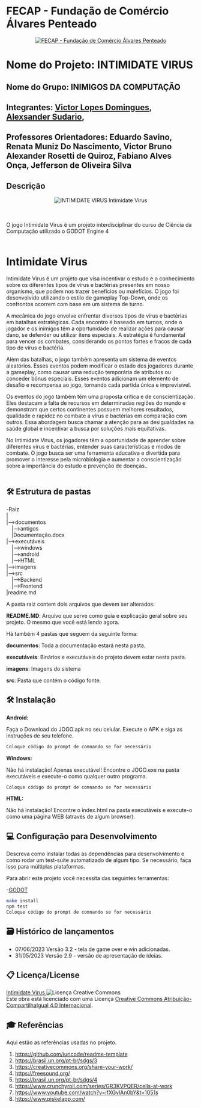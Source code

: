 # FECAP - Fundação de Comércio Álvares Penteado

<p align="center">
<a href= "https://www.fecap.br/"><img src="https://encrypted-tbn0.gstatic.com/images?q=tbn:ANd9GcRhZPrRa89Kma0ZZogxm0pi-tCn_TLKeHGVxywp-LXAFGR3B1DPouAJYHgKZGV0XTEf4AE&usqp=CAU" alt="FECAP - Fundação de Comércio Álvares Penteado" border="0"></a>
</p>

# Nome do Projeto: INTIMIDATE VIRUS

## Nome do Grupo: INIMIGOS DA COMPUTAÇÃO

## Integrantes: <a href="https://www.linkedin.com/in/victor-domingues-52b566161/">Victor Lopes Domingues</a>,  <a href="https://www.linkedin.com/in/alexsander-sudario-0a793524a/">Alexsander Sudario</a>,
## Professores Orientadores: <a>Eduardo Savino, Renata Muniz Do Nascimento, Victor Bruno Alexander Rosetti de Quiroz, Fabiano Alves Onça, Jefferson de Oliveira Silva</a>

## Descrição

<p align="center">
<img src="https://user-images.githubusercontent.com/46869529/245512441-b1aa8b0b-99a5-406f-ade3-6a306dbf8c24.png" alt="INTIMIDATE VIRUS" border="0">
  Intimidate Virus <a></a>
</p>



<br><br>
O jogo Intimidate Virus é um projeto interdisciplinar do curso de Ciência da Computação utilizado o GODOT Engine 4
<br><br>
# Intimidate Virus

Intimidate Virus é um projeto que visa incentivar o estudo e o conhecimento sobre os diferentes tipos de vírus e bactérias presentes em nosso organismo, que podem nos trazer benefícios ou malefícios. O jogo foi desenvolvido utilizando o estilo de gameplay Top-Down, onde os confrontos ocorrem com base em um sistema de turno.

A mecânica do jogo envolve enfrentar diversos tipos de vírus e bactérias em batalhas estratégicas. Cada encontro é baseado em turnos, onde o jogador e os inimigos têm a oportunidade de realizar ações para causar dano, se defender ou utilizar itens especiais. A estratégia é fundamental para vencer os combates, considerando os pontos fortes e fracos de cada tipo de vírus e bactéria.

Além das batalhas, o jogo também apresenta um sistema de eventos aleatórios. Esses eventos podem modificar o estado dos jogadores durante a gameplay, como causar uma redução temporária de atributos ou conceder bônus especiais. Esses eventos adicionam um elemento de desafio e recompensa ao jogo, tornando cada partida única e imprevisível.

Os eventos do jogo também têm uma proposta crítica e de conscientização. Eles destacam a falta de recursos em determinadas regiões do mundo e demonstram que certos continentes possuem melhores resultados, qualidade e rapidez no combate a vírus e bactérias em comparação com outros. Essa abordagem busca chamar a atenção para as desigualdades na saúde global e incentivar a busca por soluções mais equitativas.

No Intimidate Virus, os jogadores têm a oportunidade de aprender sobre diferentes vírus e bactérias, entender suas características e modos de combate. O jogo busca ser uma ferramenta educativa e divertida para promover o interesse pela microbiologia e aumentar a conscientização sobre a importância do estudo e prevenção de doenças..
<br><br>

## 🛠 Estrutura de pastas

-Raiz<br>
|<br>
|-->documentos<br>
  &emsp;|-->antigos<br>
  &emsp;|Documentação.docx<br>
|-->executáveis<br>
  &emsp;|-->windows<br>
  &emsp;|-->android<br>
  &emsp;|-->HTML<br>
|-->imagens<br>
|-->src<br>
  &emsp;|-->Backend<br>
  &emsp;|-->Frontend<br>
|readme.md<br>

A pasta raiz contem dois arquivos que devem ser alterados:

<b>README.MD</b>: Arquivo que serve como guia e explicação geral sobre seu projeto. O mesmo que você está lendo agora.

Há também 4 pastas que seguem da seguinte forma:

<b>documentos</b>: Toda a documentação estará nesta pasta.

<b>executáveis</b>: Binários e executáveis do projeto devem estar nesta pasta.

<b>imagens</b>: Imagens do sistema

<b>src</b>: Pasta que contém o código fonte.

## 🛠 Instalação

<b>Android:</b>

Faça o Download do JOGO.apk no seu celular.
Execute o APK e siga as instruções de seu telefone.

```sh
Coloque código do prompt de comnando se for necessário
```

<b>Windows:</b>

Não há instalação! Apenas executável!
Encontre o JOGO.exe na pasta executáveis e execute-o como qualquer outro programa.

```sh
Coloque código do prompt de comnando se for necessário
```

<b>HTML:</b>

Não há instalação!
Encontre o index.html na pasta executáveis e execute-o como uma página WEB (através de algum browser).

## 💻 Configuração para Desenvolvimento

Descreva como instalar todas as dependências para desenvolvimento e como rodar um test-suite automatizado de algum tipo. Se necessário, faça isso para múltiplas plataformas.

Para abrir este projeto você necessita das seguintes ferramentas:

-<a href="https://godotengine.org/download">GODOT</a>

```sh
make install
npm test
Coloque código do prompt de comnando se for necessário
```

## 🗃 Histórico de lançamentos

* 07/06/2023 Versão 3.2 - tela de game over e win adicionadas.
* 31/05/2023 Versão 2.9 - versão de apresentação de ideias.

## 📋 Licença/License

<a rel="license" href="http://creativecommons.org/licenses/by-sa/4.0/"><a property="dct:title" rel="cc:attributionURL" href="https://github.com/2023-1-MCC1/Projeto1.git">Intimidate Virus </a> <img alt="Licença Creative Commons" style="border-width:0" src="https://i.creativecommons.org/l/by-sa/4.0/88x31.png" /></a><br />Este obra está licenciado com uma Licença <a rel="license" href="http://creativecommons.org/licenses/by-sa/4.0/">Creative Commons Atribuição-CompartilhaIgual 4.0 Internacional</a>.
## 🎓 Referências

Aqui estão as referências usadas no projeto.

1. <https://github.com/iuricode/readme-template>
2. <https://brasil.un.org/pt-br/sdgs/3>
3. <https://creativecommons.org/share-your-work/>
4. <https://freesound.org/>
5. <https://brasil.un.org/pt-br/sdgs/4>
6. <https://www.crunchyroll.com/series/GR3KVPQER/cells-at-work>
7. <https://www.youtube.com/watch?v=ifXGvlAn0bY&t=1051s>
8. <https://www.piskelapp.com/>




